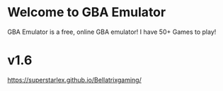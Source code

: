 # Welcome to GBA Emulator

GBA Emulator is a free, online GBA emulator! I have 50+ Games to play!

# v1.6


https://superstarlex.github.io/Bellatrixgaming/
